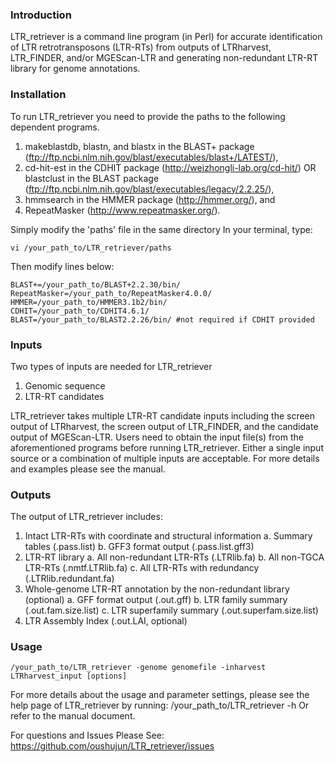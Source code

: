 ### Introduction ###

LTR_retriever is a command line program (in Perl) for accurate identification of LTR retrotransposons (LTR-RTs) from outputs of LTRharvest, LTR_FINDER, and/or MGEScan-LTR and generating non-redundant LTR-RT library for genome annotations.

### Installation ###

To run LTR_retriever you need to provide the paths to the following dependent programs.
1. makeblastdb, blastn, and blastx in the BLAST+ package (ftp://ftp.ncbi.nlm.nih.gov/blast/executables/blast+/LATEST/),
2. cd-hit-est in the CDHIT package (http://weizhongli-lab.org/cd-hit/) OR 
   blastclust in the BLAST package (ftp://ftp.ncbi.nlm.nih.gov/blast/executables/legacy/2.2.25/),
3. hmmsearch in the HMMER package (http://hmmer.org/), and
4. RepeatMasker (http://www.repeatmasker.org/).

Simply modify the 'paths' file in the same directory
In your terminal, type:

	vi /your_path_to/LTR_retriever/paths

Then modify lines below:

	BLAST+=/your_path_to/BLAST+2.2.30/bin/
	RepeatMasker=/your_path_to/RepeatMasker4.0.0/
	HMMER=/your_path_to/HMMER3.1b2/bin/
	CDHIT=/your_path_to/CDHIT4.6.1/
	BLAST=/your_path_to/BLAST2.2.26/bin/ #not required if CDHIT provided


### Inputs ###

Two types of inputs are needed for LTR_retriever
1. Genomic sequence
2. LTR-RT candidates

LTR_retriever takes multiple LTR-RT candidate inputs including the screen output of LTRharvest, the screen output of LTR_FINDER, and the candidate output of MGEScan-LTR. Users need to obtain the input file(s) from the aforementioned programs before running LTR_retriever. Either a single input source or a combination of multiple inputs are acceptable. For more details and examples please see the manual.

### Outputs ###

The output of LTR_retriever includes:
1. Intact LTR-RTs with coordinate and structural information
	a. Summary tables (.pass.list)
	b. GFF3 format output (.pass.list.gff3)
2. LTR-RT library
	a. All non-redundant LTR-RTs (.LTRlib.fa)
	b. All non-TGCA LTR-RTs (.nmtf.LTRlib.fa)
	c. All LTR-RTs with redundancy (.LTRlib.redundant.fa)
3. Whole-genome LTR-RT annotation by the non-redundant library (optional)
	a. GFF format output (.out.gff)
	b. LTR family summary (.out.fam.size.list)
	c. LTR superfamily summary (.out.superfam.size.list)
4. LTR Assembly Index (.out.LAI, optional)

### Usage ###

	/your_path_to/LTR_retriever -genome genomefile -inharvest LTRharvest_input [options]

For more details about the usage and parameter settings, please see the help page of LTR_retriever by running:
	/your_path_to/LTR_retriever -h
Or refer to the manual document.

For questions and Issues Please See: https://github.com/oushujun/LTR_retriever/issues
